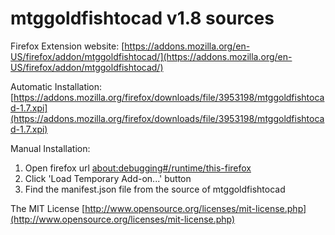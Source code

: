 # mtggoldfishtocad v1.8 sources

Firefox Extension website:
[https://addons.mozilla.org/en-US/firefox/addon/mtggoldfishtocad/](https://addons.mozilla.org/en-US/firefox/addon/mtggoldfishtocad/)

Automatic Installation:
[https://addons.mozilla.org/firefox/downloads/file/3953198/mtggoldfishtocad-1.7.xpi](https://addons.mozilla.org/firefox/downloads/file/3953198/mtggoldfishtocad-1.7.xpi)

Manual Installation:

1) Open firefox url [about:debugging#/runtime/this-firefox](about:debugging#/runtime/this-firefox)
2) Click 'Load Temporary Add-on...' button
3) Find the manifest.json file from the source of mtggoldfishtocad


The MIT License [http://www.opensource.org/licenses/mit-license.php](http://www.opensource.org/licenses/mit-license.php)
